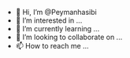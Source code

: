 - 👋 Hi, I’m @Peymanhasibi
- 👀 I’m interested in ...
- 🌱 I’m currently learning ...
- 💞️ I’m looking to collaborate on ...
- 📫 How to reach me ...

<!---
Peymanhasibi/Peymanhasibi is a ✨ special ✨ repository because its `README.md` (this file) appears on your GitHub profile.
You can click the Preview link to take a look at your changes.
--->
